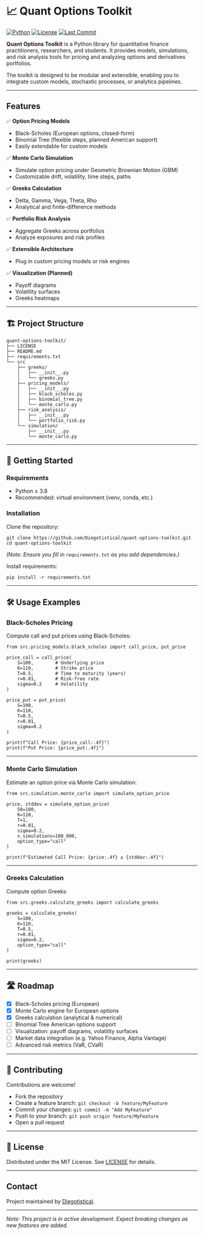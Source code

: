 # 📈 Quant Options Toolkit

[![Python](https://img.shields.io/badge/Python-3.8%2B-blue.svg)](https://www.python.org/downloads/)
[![License](https://img.shields.io/github/license/Diegotistical/quant-options-toolkit)](LICENSE)
[![Last Commit](https://img.shields.io/github/last-commit/Diegotistical/quant-options-toolkit)](https://github.com/Diegotistical/quant-options-toolkit/commits/main)

**Quant Options Toolkit** is a Python library for quantitative finance practitioners, researchers, and students. It provides models, simulations, and risk analysis tools for pricing and analyzing options and derivatives portfolios.

The toolkit is designed to be modular and extensible, enabling you to integrate custom models, stochastic processes, or analytics pipelines.

---

## Features

✅ **Option Pricing Models**
- Black-Scholes (European options, closed-form)
- Binomial Tree (flexible steps, planned American support)
- Easily extendable for custom models

✅ **Monte Carlo Simulation**
- Simulate option pricing under Geometric Brownian Motion (GBM)
- Customizable drift, volatility, time steps, paths

✅ **Greeks Calculation**
- Delta, Gamma, Vega, Theta, Rho
- Analytical and finite-difference methods

✅ **Portfolio Risk Analysis**
- Aggregate Greeks across portfolios
- Analyze exposures and risk profiles

✅ **Extensible Architecture**
- Plug in custom pricing models or risk engines

✅ **Visualization (Planned)**
- Payoff diagrams
- Volatility surfaces
- Greeks heatmaps

---

## 🏗️ Project Structure

    quant-options-toolkit/
    ├── LICENSE
    ├── README.md
    ├── requirements.txt
    └── src
        ├── greeks/
        │   ├── __init__.py
        │   └── greeks.py
        ├── pricing_models/
        │   ├── __init__.py
        │   ├── black_scholes.py
        │   ├── binomial_tree.py
        │   └── monte_carlo.py
        ├── risk_analysis/
        │   ├── __init__.py
        │   └── portfolio_risk.py
        └── simulation/
            ├── __init__.py
            └── monte_carlo.py

---

## 🚀 Getting Started

### Requirements

- Python ≥ 3.8
- Recommended: virtual environment (venv, conda, etc.)

### Installation

Clone the repository:

    git clone https://github.com/Diegotistical/quant-options-toolkit.git
    cd quant-options-toolkit

*(Note: Ensure you fill in `requirements.txt` as you add dependencies.)*

Install requirements:

    pip install -r requirements.txt

---

## 🛠️ Usage Examples

### Black-Scholes Pricing

Compute call and put prices using Black-Scholes:

    from src.pricing_models.black_scholes import call_price, put_price

    price_call = call_price(
        S=100,        # Underlying price
        K=110,        # Strike price
        T=0.5,        # Time to maturity (years)
        r=0.01,       # Risk-free rate
        sigma=0.2     # Volatility
    )

    price_put = put_price(
        S=100,
        K=110,
        T=0.5,
        r=0.01,
        sigma=0.2
    )

    print(f"Call Price: {price_call:.4f}")
    print(f"Put Price: {price_put:.4f}")

---

### Monte Carlo Simulation

Estimate an option price via Monte Carlo simulation:

    from src.simulation.monte_carlo import simulate_option_price

    price, stddev = simulate_option_price(
        S0=100,
        K=110,
        T=1,
        r=0.01,
        sigma=0.2,
        n_simulations=100_000,
        option_type="call"
    )

    print(f"Estimated Call Price: {price:.4f} ± {stddev:.4f}")

---

### Greeks Calculation

Compute option Greeks:

    from src.greeks.calculate_greeks import calculate_greeks

    greeks = calculate_greeks(
        S=100,
        K=110,
        T=0.5,
        r=0.01,
        sigma=0.2,
        option_type="call"
    )

    print(greeks)

---

## 🛣️ Roadmap

- [x] Black-Scholes pricing (European)
- [x] Monte Carlo engine for European options
- [x] Greeks calculation (analytical & numerical)
- [ ] Binomial Tree American options support
- [ ] Visualization: payoff diagrams, volatility surfaces
- [ ] Market data integration (e.g. Yahoo Finance, Alpha Vantage)
- [ ] Advanced risk metrics (VaR, CVaR)

---

## 🤝 Contributing

Contributions are welcome!

- Fork the repository
- Create a feature branch: `git checkout -b feature/MyFeature`
- Commit your changes: `git commit -m "Add MyFeature"`
- Push to your branch: `git push origin feature/MyFeature`
- Open a pull request

---

## 📄 License

Distributed under the MIT License. See [LICENSE](LICENSE) for details.

---

## Contact

Project maintained by [Diegotistical](https://github.com/Diegotistical).

---

*Note: This project is in active development. Expect breaking changes as new features are added.*
